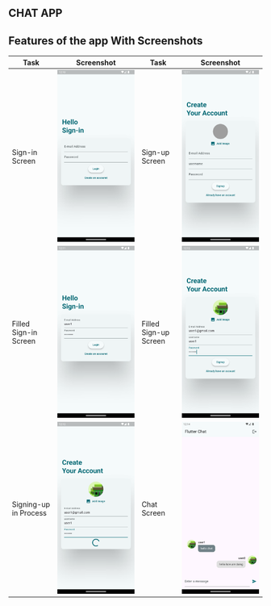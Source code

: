 ## CHAT APP

## Features of the app With Screenshots

| Task                  | Screenshot                             | Task                  | Screenshot                             |
| --------------------- | -------------------------------------- | --------------------- | -------------------------------------- |
| Sign-in Screen        | ![Sign-in Screen](assets/1.png)        | Sign-up Screen        | ![Sign-up Screen](assets/2.png)        |
| Filled Sign-in Screen | ![Filled Sign-in Screen](assets/3.png) | Filled Sign-up Screen | ![Filled Sign-up Screen](assets/4.png) |
| Signing-up in Process | ![Signing-up in Process](assets/5.png) | Chat Screen           | ![Chat Screen](assets/6.png)           |

